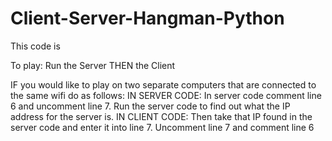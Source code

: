 # Client-Server-Hangman-Python

This code is 

To play:
Run the Server THEN the Client

IF you would like to play on two separate computers that are connected to the same wifi do as follows:
IN SERVER CODE:
In server code comment line 6 and uncomment line 7. Run the server code to find out what the IP address for the server is.
IN CLIENT CODE:
Then take that IP found in the server code and enter it into line 7. Uncomment line 7 and comment line 6
